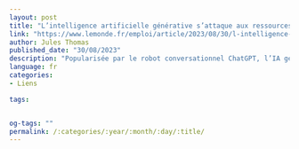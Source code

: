 ```yaml
---
layout: post
title: "L’intelligence artificielle générative s’attaque aux ressources humaines"
link: "https://www.lemonde.fr/emploi/article/2023/08/30/l-intelligence-artificielle-generative-s-attaque-aux-ressources-humaines_6187017_1698637.html"
author: Jules Thomas
published_date: "30/08/2023"
description: "Popularisée par le robot conversationnel ChatGPT, l’IA générative trouve des applications dans la majorité des fonctions RH. Plusieurs outils en cours de lancement montrent des gains de productivité impressionnants, qui interrogent sur l’avenir des métiers."
language: fr
categories:
- Liens

tags:


og-tags: ""
permalink: /:categories/:year/:month/:day/:title/
---
```

